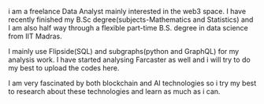 i am a freelance Data Analyst mainly interested in the web3 space. I have recently finished my B.Sc degree(subjects-Mathematics and Statistics) and I am also half way through a flexible part-time B.S. degree in data science from IIT Madras. 

I mainly use Flipside(SQL) and subgraphs(python and GraphQL) for my analysis work. I have started analysing Farcaster as well and i will try to do my best to upload the codes here. 

I am very fascinated by both blockchain and AI technologies so i try my best to research about these technologies and learn as much as i can.

<!---
realguy33/realguy33 is a ✨ special ✨ repository because its `README.md` (this file) appears on your GitHub profile.
You can click the Preview link to take a look at your changes.
--->
